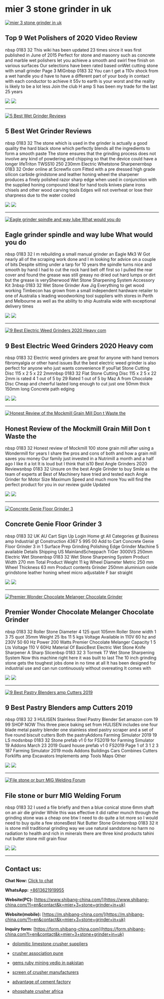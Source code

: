 # mier 3 stone grinder in uk

<a href="https://swt.shibang-china.com/?l=en&img&k=mier+3+stone+grinder+in+uk" target="_blank">![mier 3 stone grinder in uk](http://static.shibang-china.com/all-800x300/292.jpg)</a>

## Top 9 Wet Polishers of 2020 Video Review
nbsp 0183 32 This wiki has been updated 23 times since it was first published in June of 2015 Perfect for stone and masonry such as concrete and marble wet polishers let you achieve a smooth and swirl free finish on various surfaces Our selections have been rated based onWet cutting stone with small grinder Page 3 MIGnbsp 0183 32 You can t get a 110v shock from a wet handle you d have to have a different part of your body in contact with each conductor to achieve it 55v to earth is your worst and the reality is likely to be a lot less Join the club H amp S has been my trade for the last 25 years


<a href="https://whatsapp.shibangsoft.com/WhatsApp.php" target="_blank" title="WhatsApp">![](http://static.shibang-china.com/icon/whatsapp.png)</a> <a href="https://swt.shibang-china.com/?l=en&icon&k=mier+3+stone+grinder+in+uk" target="_blank">![](http://static.shibang-china.com/icon/chat-en.png)</a>

---

<a href="https://swt.shibang-china.com/?l=en&img&k=mier+3+stone+grinder+in+uk" target="_blank">![5 Best Wet Grinder Reviews](http://static.shibang-china.com/all-800x300/334.jpg)</a>

## 5 Best Wet Grinder Reviews
nbsp 0183 32 The stone which is used in the grinder is actually a good quality the hard black stone which perfectly blends all the ingredients to form a smooth paste The stone ensures that the grinding process does not involve any kind of powdering and chipping so that the device could have a longer lifeTriton TWSS10 250 230mm Electric Whetstone Sharpenernbsp 0183 32 Order online at Screwfix com Fitted with a pre dressed high grade silicon carbide grindstone and leather honing wheel the sharpener produces a finely polished razor sharp edge when used in conjunction with the supplied honing compound Ideal for hand tools knives plane irons chisels and other wood carving tools Edges will not overheat or lose their sharpness due to the water cooled


<a href="https://whatsapp.shibangsoft.com/WhatsApp.php" target="_blank" title="WhatsApp">![](http://static.shibang-china.com/icon/whatsapp.png)</a> <a href="https://swt.shibang-china.com/?l=en&icon&k=mier+3+stone+grinder+in+uk" target="_blank">![](http://static.shibang-china.com/icon/chat-en.png)</a>

---

<a href="https://swt.shibang-china.com/?l=en&img&k=mier+3+stone+grinder+in+uk" target="_blank">![Eagle grinder spindle and way lube What would you do](http://static.shibang-china.com/all-800x300/639.jpg)</a>

## Eagle grinder spindle and way lube What would you do
nbsp 0183 32 I m rebuilding a small manual grinder an Eagle Mk3 W Got nearly all of the scraping work done and I m looking for advice on a couple of bits Despite sitting under a tarp for 10 years the spindle turns nice and smooth by hand I had to cut the rock hard belt off first so I pulled the rear cover and found the grease was still greasy no dried out hard lumps or dirt but the grease is verySherwood Wet Stone Sharpening System Accessory Kit 3nbsp 0183 32 Wet Stone Grinder Axe Jig Everything to get wood working Timbecon has grown from a small independent hardware retailer to one of Australia s leading woodworking tool suppliers with stores in Perth and Melbourne as well as the ability to ship Australia wide with exceptional delivery times


<a href="https://whatsapp.shibangsoft.com/WhatsApp.php" target="_blank" title="WhatsApp">![](http://static.shibang-china.com/icon/whatsapp.png)</a> <a href="https://swt.shibang-china.com/?l=en&icon&k=mier+3+stone+grinder+in+uk" target="_blank">![](http://static.shibang-china.com/icon/chat-en.png)</a>

---

<a href="https://swt.shibang-china.com/?l=en&img&k=mier+3+stone+grinder+in+uk" target="_blank">![9 Best Electric Weed Grinders 2020 Heavy com](http://static.shibang-china.com/all-800x300/1028.jpg)</a>

## 9 Best Electric Weed Grinders 2020 Heavy com
nbsp 0183 32 Electric weed grinders are great for anyone with hand tremors fibromyalgia or other hand issues But the best electric weed grinder is also perfect for anyone who just wants convenience If youFlat Stone Cutting Disc 115 x 2 5 x 22 2mmnbsp 0183 32 Flat Stone Cutting Disc 115 x 2 5 x 22 2mm is rated 4 1 out of 5 by 29 Rated 1 out of 5 by Maz A from Chocolate Disc Cheap and cheerful lasted long enough to cut just one 50mm thick 150mm long Concrete path edging


<a href="https://whatsapp.shibangsoft.com/WhatsApp.php" target="_blank" title="WhatsApp">![](http://static.shibang-china.com/icon/whatsapp.png)</a> <a href="https://swt.shibang-china.com/?l=en&icon&k=mier+3+stone+grinder+in+uk" target="_blank">![](http://static.shibang-china.com/icon/chat-en.png)</a>

---

<a href="https://swt.shibang-china.com/?l=en&img&k=mier+3+stone+grinder+in+uk" target="_blank">![Honest Review of the Mockmill Grain Mill Don t Waste the](http://static.shibang-china.com/all-800x300/323.jpg)</a>

## Honest Review of the Mockmill Grain Mill Don t Waste the
nbsp 0183 32 Honest review of Mockmill 100 stone grain mill after using a Wondermill for years I share the pros and cons of both and how a grain mill saves you money Our family just invested in a Nutrimill a month and a half ago I like it a lot It is loud but I think that is10 Best Angle Grinders 2020 Reviewsnbsp 0183 32 Unsure on the best Angle Grinder to buy Smile as the team of experts at Best of Machinery have tried and tested each Angle Grinder for Motor Size Maximum Speed and much more You will find the perfect product for you in our review guide Updated


<a href="https://whatsapp.shibangsoft.com/WhatsApp.php" target="_blank" title="WhatsApp">![](http://static.shibang-china.com/icon/whatsapp.png)</a> <a href="https://swt.shibang-china.com/?l=en&icon&k=mier+3+stone+grinder+in+uk" target="_blank">![](http://static.shibang-china.com/icon/chat-en.png)</a>

---

<a href="https://swt.shibang-china.com/?l=en&img&k=mier+3+stone+grinder+in+uk" target="_blank">![Concrete Genie Floor Grinder 3](http://static.shibang-china.com/all-800x300/1468.jpg)</a>

## Concrete Genie Floor Grinder 3
nbsp 0183 32 UK AU Cart Sign Up Login Home gt All Categories gt Business amp Industrial gt Construction 4367 5 995 00 Add to Cart Concrete Genie Floor Grinder 3 in 1 Surface Prep Grinding Polishing Edge Grinder Machine 5 available Details Shipping US MainlandScheppach TiGer 3000VS 250mm Electric Wet Stonenbsp 0183 32 Wet Stone Sharpening System Product Width 270 mm Total Product Weight 11 kg Wheel Diameter Metric 250 mm Wheel Thickness 63 mm Product contents Grinder 250mm aluminium oxide grindstone leather honing wheel micro adjustable F bar straight


<a href="https://whatsapp.shibangsoft.com/WhatsApp.php" target="_blank" title="WhatsApp">![](http://static.shibang-china.com/icon/whatsapp.png)</a> <a href="https://swt.shibang-china.com/?l=en&icon&k=mier+3+stone+grinder+in+uk" target="_blank">![](http://static.shibang-china.com/icon/chat-en.png)</a>

---

<a href="https://swt.shibang-china.com/?l=en&img&k=mier+3+stone+grinder+in+uk" target="_blank">![Premier Wonder Chocolate Melanger Chocolate Grinder](http://static.shibang-china.com/all-800x300/597.jpg)</a>

## Premier Wonder Chocolate Melanger Chocolate Grinder
nbsp 0183 32 Roller Stone Diameter 4 125 quot 105mm Roller Stone width 1 3 75 quot 35mm Weight 25 lbs 11 5 kgs Voltage Available in 110V 60 hz and 230V 50 60 Hz Power 200 Watts Premier Chocolate Melanger Capacity 1 5 Lts Voltage 110 V 60Hz Material Of BasicBest Electric Wet Stone Knife Sharpener A Sharp Slicenbsp 0183 32 3 Tormek T7 Wet Stone Sharpening System Now this machine right here it was built to last The 10 inch grinding stone gets the toughest jobs done in no time at all It has been designed for industrial use and can run continuously without overeating It comes with


<a href="https://whatsapp.shibangsoft.com/WhatsApp.php" target="_blank" title="WhatsApp">![](http://static.shibang-china.com/icon/whatsapp.png)</a> <a href="https://swt.shibang-china.com/?l=en&icon&k=mier+3+stone+grinder+in+uk" target="_blank">![](http://static.shibang-china.com/icon/chat-en.png)</a>

---

<a href="https://swt.shibang-china.com/?l=en&img&k=mier+3+stone+grinder+in+uk" target="_blank">![9 Best Pastry Blenders amp Cutters 2019](http://static.shibang-china.com/all-800x300/1067.jpg)</a>

## 9 Best Pastry Blenders amp Cutters 2019
nbsp 0183 32 3 HULISEN Stainless Steel Pastry Blender Set amazon com 19 99 SHOP NOW This three piece baking set from HULISEN includes one four blade metal pastry blender one stainless steel pastry scraper and a set of five round biscuit cutters Both the pastryAddons Farming Simulator 2019 19 LS modsnbsp 0183 32 Stone prefab v1 0 for FS2019 for Farming Simulator 19 Addons March 23 2019 Guard house prefab v1 0 FS2019 Page 1 of 3 1 2 3 187 Farming Simulator 2019 mods Addons Buildings Cars Combines Cutters Forklifts amp Excavators Implements amp Tools Maps Other


<a href="https://whatsapp.shibangsoft.com/WhatsApp.php" target="_blank" title="WhatsApp">![](http://static.shibang-china.com/icon/whatsapp.png)</a> <a href="https://swt.shibang-china.com/?l=en&icon&k=mier+3+stone+grinder+in+uk" target="_blank">![](http://static.shibang-china.com/icon/chat-en.png)</a>

---

<a href="https://swt.shibang-china.com/?l=en&img&k=mier+3+stone+grinder+in+uk" target="_blank">![File stone or burr MIG Welding Forum](http://static.shibang-china.com/all-800x300/298.jpg)</a>

## File stone or burr MIG Welding Forum
nbsp 0183 32 I used a file briefly and then a blue conical stone 6mm shaft on an air die grinder While this was effective it did rather munch through the grinding stone was a cheap one btw I need to do quite a lot more so I would need to buy quite a few stonesBest Nut Butter Stone Grindernbsp 0183 32 it is stone mill traditional grinding way we use natural sandstone no harm no radiation to health and rich in minerals there are three kind products tahini nut butter stone mill grain flour


<a href="https://whatsapp.shibangsoft.com/WhatsApp.php" target="_blank" title="WhatsApp">![](http://static.shibang-china.com/icon/whatsapp.png)</a> <a href="https://swt.shibang-china.com/?l=en&icon&k=mier+3+stone+grinder+in+uk" target="_blank">![](http://static.shibang-china.com/icon/chat-en.png)</a>

---
## Contact us:

**Chat Now:** [Click to chat](https://swt.shibang-china.com?l=en&contact&k=mier+3+stone+grinder+in+uk)

**WhatsApp:**  [+8613621919955](https://whatsapp.shibangsoft.com/WhatsApp.php)

**Website(PC):** [https://www.shibang-china.com/](https://www.shibang-china.com/?l=en&contact&k=mier+3+stone+grinder+in+uk)

**Website(mobile):** [https://m.shibang-china.com/](https://m.shibang-china.com/?l=en&contact&k=mier+3+stone+grinder+in+uk)

**Inquiry form:** [https://form.shibang-china.com](https://form.shibang-china.com?l=en&contact&k=mier+3+stone+grinder+in+uk)

* [dolomitic limestone crusher suppliers](../168/dolomitic%20limestone%20crusher%20suppliers.md)

* [crusher association pune](../168/crusher%20association%20pune.md)

* [gems ruby mining vedio in pakistan](../163/gems%20ruby%20mining%20vedio%20in%20pakistan.md)

* [screen of crusher manufacturers](../166/screen%20of%20crusher%20manufacturers.md)

* [advantage of cement factory](../163/advantage%20of%20cement%20factory.md)

* [phosphate crusher africa](../169/phosphate%20crusher%20africa.md)